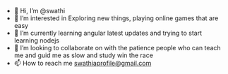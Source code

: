 - 👋 Hi, I’m @swathi
- 👀 I’m interested in Exploring new things, playing online games that are easy
- 🌱 I’m currently learning angular latest updates and trying to start learning nodejs
- 💞️ I’m looking to collaborate on with the patience people who can teach me and guid me as slow and study win the race
- 📫 How to reach me swathiaprofile@gmail.com

<!---
swathi-manu/swathi-manu is a ✨ special ✨ repository because its `README.md` (this file) appears on your GitHub profile.
You can click the Preview link to take a look at your changes.
--->
